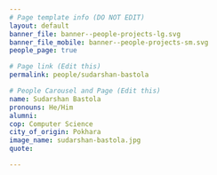 ```yaml
---
# Page template info (DO NOT EDIT)
layout: default
banner_file: banner--people-projects-lg.svg
banner_file_mobile: banner--people-projects-sm.svg
people_page: true

# Page link (Edit this)
permalink: people/sudarshan-bastola

# People Carousel and Page (Edit this)
name: Sudarshan Bastola
pronouns: He/Him
alumni: 
cop: Computer Science
city_of_origin: Pokhara
image_name: sudarshan-bastola.jpg
quote: 

---
```

